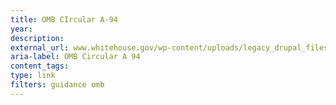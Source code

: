 ```yaml
---
title: OMB CIrcular A-94
year: 
description: 
external_url: www.whitehouse.gov/wp-content/uploads/legacy_drupal_files/omb/circulars/A94/a094.pdf
aria-label: OMB Circular A 94
content_tags: 
type: link
filters: guidance omb
---
```

